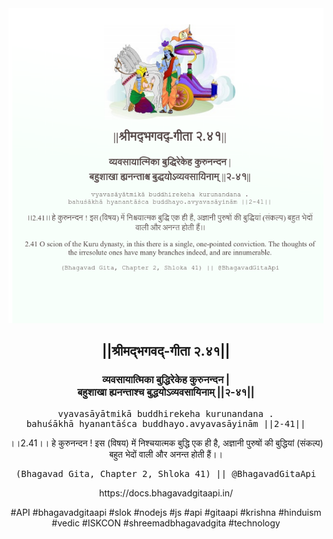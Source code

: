 <img src="../../asset/BG_2_41.png"/>
<center><h2>||श्रीमद्‍भगवद्‍-गीता २.४१||</h2>
<h3>व्यवसायात्मिका बुद्धिरेकेह कुरुनन्दन |<br/>बहुशाखा ह्यनन्ताश्च बुद्धयोऽव्यवसायिनाम् ||२-४१||</h3>
<pre>vyavasāyātmikā buddhirekeha kurunandana .<br/>bahuśākhā hyanantāśca buddhayo.avyavasāyinām ||2-41||</pre>
<p>।।2.41।। हे कुरुनन्दन ! इस (विषय) में निश्चयात्मक बुद्धि एक ही है, अज्ञानी पुरुषों की बुद्धियां (संकल्प) बहुत भेदों वाली और अनन्त होती हैं।।</p>
<pre>(Bhagavad Gita, Chapter 2, Shloka 41) || @BhagavadGitaApi</pre><p>https://docs.bhagavadgitaapi.in/</p><p>#API #bhagavadgitaapi #slok #nodejs #js #api #gitaapi #krishna #hinduism #vedic #ISKCON #shreemadbhagavadgita #technology</p></center>